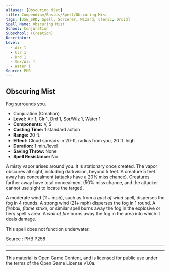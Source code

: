 ```yaml
---
aliases: [Obscuring Mist]
title: Compendium/Basics/Spell/Obscuring Mist
tags: [35E_SRD, Spell, Sorcerer, Wizard, Cleric, Druid]
Spell Name: Obscuring Mist
School: Conjuration
Subschool: (Creation)
Descriptor: 
Level:
  - Air 1
  - Clr 1
  - Drd 1
  - Sor/Wiz 1
  - Water 1
Source: PHB
---
```



## Obscuring Mist

Fog surrounds you.

*   Conjuration (Creation)
*   **Level:** Air 1, Clr 1, Drd 1, Sor/Wiz 1, Water 1
*   **Components:** V, S
*   **Casting Time:** 1 standard action
*   **Range:** 20 ft.
*   **Effect:** Cloud spreads in 20-ft. radius from you, 20 ft. high
*   **Duration:** 1 min./level
*   **Saving Throw:** None
*   **Spell Resistance:** No

<p>A misty vapor arises around you. It is stationary once created. The vapor obscures all sight, including darkvision, beyond 5 feet. A creature 5 feet away has concealment (attacks have a 20% miss chance). Creatures farther away have total concealment (50% miss chance, and the attacker cannot use sight to locate the target).</p><p>A moderate wind (11+ mph), such as from a <i>gust of wind</i> spell, disperses the fog in 4 rounds. A strong wind (21+ mph) disperses the fog in 1 round. A <i>fireball, flame strike</i>, or similar spell burns away the fog in the explosive or fiery spell's area. A <i>wall of fire</i> burns away the fog in the area into which it deals damage.</p><p>This spell does not function underwater.</p>

Source : PHB P258

---

---

This material is Open Game Content, and is licensed for public use under
the terms of the Open Game License v1.0a.
